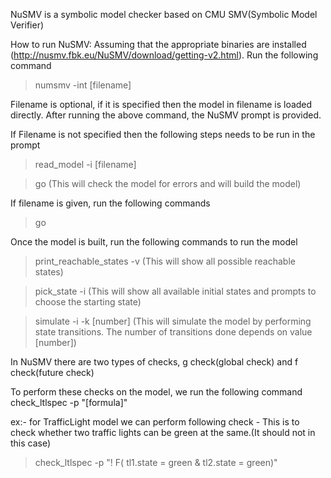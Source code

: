 NuSMV is a symbolic model checker based on 	CMU SMV(Symbolic Model Verifier)

How to run NuSMV:
Assuming that the appropriate binaries are installed (http://nusmv.fbk.eu/NuSMV/download/getting-v2.html). Run the following command
>numsmv -int [filename]

Filename is optional, if it is specified then the model in filename is loaded directly. After running the above command, the NuSMV prompt is provided.

If Filename is not specified then the following steps needs to be run in the prompt
>read_model -i [filename]

>go (This will check the model for errors and will build the model)

If filename is given, run the following commands
>go  

Once the model is built, run the following commands to run the model
>print_reachable_states -v (This will show all possible reachable states)

>pick_state -i (This will show all available initial states and prompts to choose the starting state)

>simulate -i -k [number] (This will simulate the model by performing state transitions. The number of transitions done depends on value [number])


In NuSMV there are two types of checks, g check(global check) and f check(future check)

To perform these checks on the model, we run the following command
check_ltlspec -p "[formula]"

ex:- for TrafficLight model we can perform following check - This is to check whether two traffic lights can be green at the same.(It should not in this case)
>check_ltlspec -p "! F( tl1.state = green & tl2.state = green)"  



